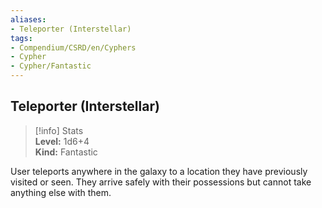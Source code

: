 ```yaml
---
aliases:
- Teleporter (Interstellar)
tags:
- Compendium/CSRD/en/Cyphers
- Cypher
- Cypher/Fantastic
---
```


  
## Teleporter (Interstellar)  
>[!info] Stats  
> **Level:** 1d6+4  
> **Kind:** Fantastic
  
User teleports anywhere in the galaxy to a location they have previously visited or seen. They arrive safely with their possessions but cannot take anything else with them.